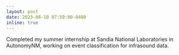 ```yaml
---
layout: post
date: 2023-08-10 07:59:00-0400
inline: true
---
```


Completed my summer internship at Sandia National Laboratories in AutonomyNM, working on event classification for infrasound data.
